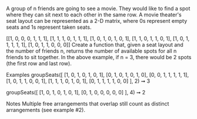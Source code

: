 A group of n friends are going to see a movie. They would like to find a spot where they can sit next to each other in the same row. A movie theater's seat layout can be represented as a 2-D matrix, where 0s represent empty seats and 1s represent taken seats.

[[1, 0, 0, 0, 1, 1, 1],
[1, 1, 1, 0, 1, 1, 1],
[1, 0, 1, 0, 1, 0, 1],
[1, 1, 0, 1, 1, 0, 1],
[1, 0, 1, 1, 1, 1, 1],
[1, 0, 1, 1, 0, 0, 0]]
Create a function that, given a seat layout and the number of friends n, returns the number of available spots for all n friends to sit together. In the above example, if n = 3, there would be 2 spots (the first row and last row).

Examples
groupSeats([
  [1, 0, 1, 0, 1, 0, 1],
  [0, 1, 0, 1, 0, 1, 0],
  [0, 0, 1, 1, 1, 1, 1],
  [1, 0, 1, 1, 0, 0, 1],
  [1, 1, 1, 0, 1, 0, 1],
  [0, 1, 1, 1, 1, 0, 0]
], 2) ➞ 3

groupSeats([
  [1, 0, 1, 0, 1, 0, 1],
  [0, 1, 0, 0, 0, 0, 0]
], 4) ➞ 2

Notes
Multiple free arrangements that overlap still count as distinct arrangements (see example #2).